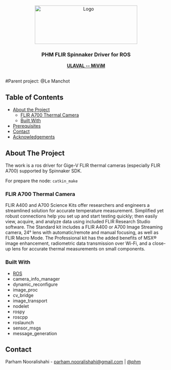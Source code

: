 <!-- PROJECT LOGO -->
<br />
<p align="center">
  <a href="https://github.com/parham/ros_flir_spinnaker">
    <img src="https://www.dsv.ulaval.ca/wp-content/uploads/2018/02/RTEmagicC_06867499dd.gif.gif" alt="Logo" width="320" height="120">
  </a>

  <h3 align="center">PHM FLIR Spinnaker Driver for ROS</h3>

  <p align="center">
    <a href="http://mivim.gel.ulaval.ca/?Lang=1"><strong>ULAVAL -- MiViM</strong></a>
    <br/>
    <br/>
  </p>
</p>

#Parent project: @Le Manchot

<!-- TABLE OF CONTENTS -->
## Table of Contents

* [About the Project](#about-the-project)
  * [FLIR A700 Thermal Camera](#flir-a700)
  * [Built With](#built-with)
* [Prerequisites](#prerequisites)
* [Contact](#contact)
* [Acknowledgements](#acknowledgements)

## About The Project

The work is a ros driver for Gige-V FLIR thermal cameras (especially FLIR A700) supported by Spinnaker SDK.

For prepare the node:
``` catkin_make ```

### FLIR A700 Thermal Camera

FLIR A400 and A700 Science Kits offer researchers and engineers a streamlined solution for accurate temperature measurement. Simplified yet robust connections help you set up and start testing quickly; then easily view, acquire, and analyze data using included FLIR Research Studio software. The Standard kit includes a FLIR A400 or A700 Image Streaming camera, 24° lens with automatic/remote and manual focusing, as well as FLIR Macro Mode. The Professional kit has the added benefits of MSX® image enhancement, radiometric data transmission over Wi-Fi, and a close-up lens for accurate thermal measurements on small components.

### Built With
* [ROS](https://www.ros.org)
* camera_info_manager
* dynamic_reconfigure
* image_proc
* cv_bridge
* image_transport
* nodelet
* rospy
* roscpp
* roslaunch
* sensor_msgs
* message_generation

## Contact
Parham Nooralishahi - parham.nooralishahi@gmail.com | [@phm](https://www.linkedin.com/in/parham-nooralishahi/) <br/>





